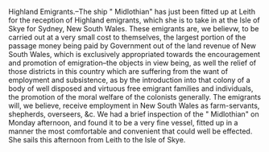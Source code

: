   Highland Emigrants.–The ship " Midlothian" has just been fitted up at Leith for the reception of Highland emigrants, which she is to take in at the Isle of Skye for Sydney, New South Wales. These emigrants are, we believw, to be carried out at a very small cost to themselves, the largest portion of the passage money being paid by Government out of the land revenue of New South Wales, which is exclusively appropriated towards the encouragement and promotion of emigration–the objects in view being, as well the relief of those districts in this country which are suffering from the want of employment and subsistence, as by the introduction into that colony of a body of well disposed and virtuous free emigrant families and individuals, the promotion of the moral welfare of the colonists generally. The emigrants will, we believe, receive employment in New South Wales as farm-servants, shepherds, overseers, &c. We had a brief inspection of the " Midlothian" on Monday afternoon, and found it to be a very fine vessel, fitted up in a manner the most comfortable and convenient that could well be effected. She sails this afternoon from Leith to the Isle of Skye.